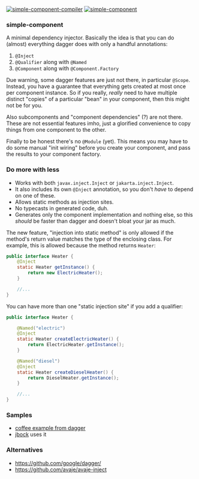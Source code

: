 [![simple-component-compiler](https://maven-badges.herokuapp.com/maven-central/io.github.jbock-java/simple-component-compiler/badge.svg?color=grey&subject=simple-component-compiler)](https://maven-badges.herokuapp.com/maven-central/io.github.jbock-java/simple-component-compiler)
[![simple-component](https://maven-badges.herokuapp.com/maven-central/io.github.jbock-java/simple-component/badge.svg?subject=simple-component)](https://maven-badges.herokuapp.com/maven-central/io.github.jbock-java/simple-component)

### simple-component

A minimal dependency injector. Basically the idea is that you can do (almost) everything dagger does with only a handful annotations:

1. `@Inject`
2. `@Qualifier` along with `@Named`
3. `@Component` along with `@Component.Factory`

Due warning, some dagger features are just not there, in particular `@Scope`.
Instead, you have a guarantee that everything gets created at most once per component instance.
So if you really, *really* need to have multiple distinct "copies" of a particular "bean" in your component, then this might not be for you.

Also subcomponents and "component dependencies" (?) are not there. These are not essential features imho, just a glorified convenience to copy
things from one component to the other.

Finally to be honest there's no `@Module` (yet).
This means you may have to do some manual "init wiring" before you create your component, and pass the results to your component factory.

### Do more with less

* Works with both `javax.inject.Inject` or `jakarta.inject.Inject`.
* It also includes its own `@Inject` annotation, so you don't *have* to depend on one of these.
* Allows static methods as injection sites.
* No typecasts in generated code, duh.
* Generates only the component implementation and nothing else, so this *should* be faster than dagger and doesn't bloat your jar as much.

The new feature, "injection into static method" is only allowed if the method's return value matches the type of the enclosing class.
For example, this is allowed because the method returns `Heater`:

```java
public interface Heater {
    @Inject
    static Heater getInstance() {
        return new ElectricHeater();
    }

    //...
}
```

You can have more than one "static injection site" if you add a qualifier:

```java
public interface Heater {

    @Named("electric")
    @Inject
    static Heater createElectricHeater() {
        return ElectricHeater.getInstance();
    }

    @Named("diesel")
    @Inject
    static Heater createDieselHeater() {
        return DieselHeater.getInstance();
    }

    //...
}
```

### Samples

* [coffee example from dagger](https://github.com/jbock-java/modular-thermosiphon)
* [jbock](https://github.com/jbock-java/jbock) uses it

### Alternatives

* https://github.com/google/dagger/
* https://github.com/avaje/avaje-inject
